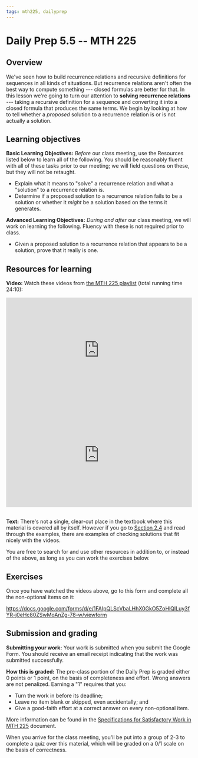 ```yaml
---
tags: mth225, dailyprep
---
```


# Daily Prep 5.5 -- MTH 225

## Overview

We've seen how to build recurrence relations and recursive definitions for sequences in all kinds of situations. But recurrence relations aren't often the best way to compute something --- closed formulas are better for that. In this lesson we're going to turn our attention to **solving recurrence relations** --- taking a recursive definition for a sequence and converting it into a closed formula that produces the same terms. We begin by looking at how to tell whether a *proposed* solution to a recurrence relation is or is not actually a solution. 

## Learning objectives 

**Basic Learning Objectives:** *Before* our class meeting, use the Resources listed below to learn all of the following. You should be reasonably fluent with all of these tasks prior to our meeting; we will field questions on these, but they will not be retaught. 

- Explain what it means to "solve" a recurrence relation and what a "solution" to a recurrence relation is. 
- Determine if a proposed solution to a recurrence relation fails to be a solution or whether it *might* be a solution based on the terms it generates. 


**Advanced Learning Objectives:** *During and after* our class meeting, we will work on learning the following. Fluency with these is not required prior to class. 

- Given a proposed solution to a recurrence relation that appears to be a solution, prove that it really is one. 




## Resources for learning

**Video:** Watch these videos from [the MTH 225 playlist](https://vimeo.com/showcase/8667148) (total running time 24:10): 

<div style="padding:56.25% 0 0 0;position:relative;"><iframe src="https://player.vimeo.com/video/641526674?h=c6367f36a1&amp;badge=0&amp;autopause=0&amp;player_id=0&amp;app_id=58479" frameborder="0" allow="autoplay; fullscreen; picture-in-picture" allowfullscreen style="position:absolute;top:0;left:0;width:100%;height:100%;" title="Screencast 5.4: Solutions to recurrence relations"></iframe></div><script src="https://player.vimeo.com/api/player.js"></script>

<div style="padding:56.25% 0 0 0;position:relative;"><iframe src="https://player.vimeo.com/video/641541992?h=b352f25862&amp;badge=0&amp;autopause=0&amp;player_id=0&amp;app_id=58479" frameborder="0" allow="autoplay; fullscreen; picture-in-picture" allowfullscreen style="position:absolute;top:0;left:0;width:100%;height:100%;" title="Screencast 5.5: Example of a solution check"></iframe></div><script src="https://player.vimeo.com/api/player.js"></script>

<br>

**Text:**  There's not a single, clear-cut place in the textbook where this material is covered all by itself. However if you go to [Section 2.4](http://discrete.openmathbooks.org/dmoi3/sec_recurrence.html) and read through the examples, there are examples of checking solutions that fit nicely with the videos. 

You are free to search for and use other resources in addition to, or instead of the above, as long as you can work the exercises below.

## Exercises 

Once you have watched the videos above, go to this form and complete all the non-optional items on it:

https://docs.google.com/forms/d/e/1FAIpQLScVbaLHhX0GkO5ZoHlQILuy3fYR-j0eHc80ZSwMoAnZg-78-w/viewform

## Submission and grading 

**Submitting your work:** Your work is submitted when you submit the Google Form. You should receive an email receipt indicating that the work was submitted successfully. 

**How this is graded:** The pre-class portion of the Daily Prep is graded either 0 points or 1 point, on the basis of completeness and effort. Wrong answers are not penalized. Earning a "1" requires that you: 

- Turn the work in before its deadline; 
- Leave no item blank or skipped, even accidentally; and 
- Give a good-faith effort at a correct answer on every non-optional item. 

More information can be found in the [Specifications for Satisfactory Work in MTH 225](/Cy6P0rGZQzuOM3NwZ3ZuMw) document. 

When you arrive for the class meeting, you'll be put into a group of 2-3 to complete a quiz over this material, which will be graded on a 0/1 scale on the basis of correctness. 